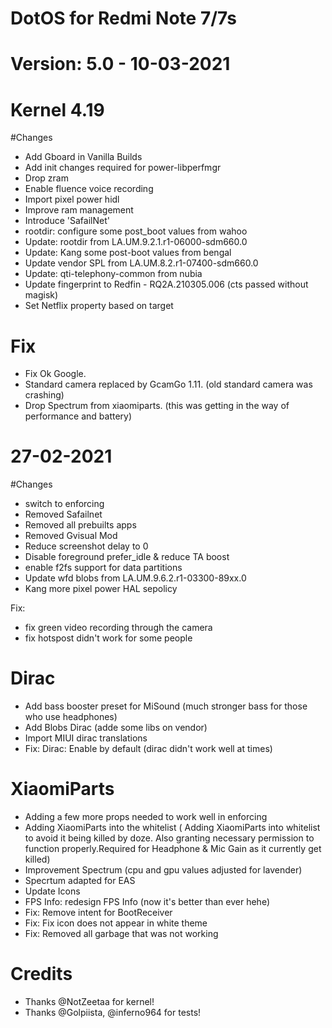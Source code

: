 # DotOS for Redmi Note 7/7s
# Version: 5.0 - 10-03-2021
# Kernel 4.19

#Changes
- Add Gboard in Vanilla Builds
- Add init changes required for power-libperfmgr
- Drop zram
- Enable fluence voice recording
- Import pixel power hidl
- Improve ram management
- Introduce 'SafailNet'
- rootdir: configure some post_boot values from wahoo
- Update: rootdir from LA.UM.9.2.1.r1-06000-sdm660.0
- Update: Kang some post-boot values from bengal
- Update vendor SPL from LA.UM.8.2.r1-07400-sdm660.0
- Update: qti-telephony-common from nubia
- Update fingerprint to Redfin - RQ2A.210305.006 (cts passed without magisk)
- Set Netflix property based on target

# Fix
- Fix Ok Google.
- Standard camera replaced by GcamGo 1.11. (old standard camera was crashing)
- Drop Spectrum from xiaomiparts. (this was getting in the way of performance and battery)

# 27-02-2021

#Changes
- switch to enforcing
- Removed Safailnet
- Removed all prebuilts apps
- Removed Gvisual Mod
- Reduce screenshot delay to 0
- Disable foreground prefer_idle & reduce TA boost
- enable f2fs support for data partitions
- Update wfd blobs from LA.UM.9.6.2.r1-03300-89xx.0
- Kang more pixel power HAL sepolicy


Fix: 
- fix green video recording through the camera
- fix hotspost didn't work for some people

# Dirac
- Add bass booster preset for MiSound (much stronger bass for those who use headphones)
- Add Blobs Dirac (adde some libs on vendor)
- Import MIUI dirac translations
- Fix: Dirac: Enable by default (dirac didn't work well at times)

# XiaomiParts
- Adding a few more props needed to work well in enforcing
- Adding XiaomiParts into the whitelist ( Adding XiaomiParts into whitelist to avoid it being killed by doze. Also granting necessary permission to function properly.Required for Headphone & Mic Gain as it currently get killed)
- Improvement Spectrum (cpu and gpu values adjusted for lavender)
- Specrtum adapted for EAS
- Update Icons
- FPS Info: redesign FPS Info (now it's better than ever hehe)
- Fix: Remove intent for BootReceiver
- Fix: Fix icon does not appear in white theme
- Fix: Removed all garbage that was not working

# Credits
- Thanks @NotZeetaa for kernel!
- Thanks @Golpiista, @inferno964 for tests!
